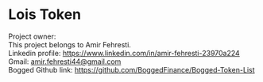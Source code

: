 # Lois Token

Project owner:  
This project belongs to Amir Fehresti.  
Linkedin profile: https://www.linkedin.com/in/amir-fehresti-23970a224  
Gmail: amir.fehresti44@gmail.com    
Bogged Github link: https://github.com/BoggedFinance/Bogged-Token-List
